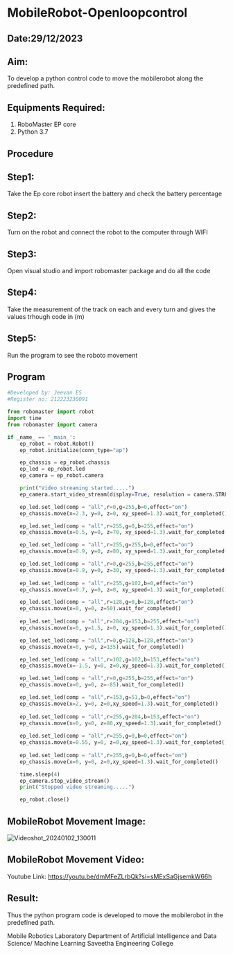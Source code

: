 # MobileRobot-Openloopcontrol
## Date:29/12/2023
## Aim:
To develop a python control code to move the mobilerobot along the predefined path.

## Equipments Required:
1. RoboMaster EP core
2. Python 3.7

## Procedure

## Step1:
 Take the Ep core robot insert the battery and check the battery percentage

## Step2:
 Turn on the robot and connect the robot to the computer through WIFI

## Step3: 
Open visual studio and import robomaster package and do all the code

## Step4: 
Take the measurement of the track on each and every turn and gives the values trhough code in (m)

## Step5:
 Run the program to see the roboto movement

## Program
```python
#Developed by: Jeevan ES
#Register no: 212223230091

from robomaster import robot
import time
from robomaster import camera

if _name_ == '_main_':
    ep_robot = robot.Robot()
    ep_robot.initialize(conn_type="ap")

    ep_chassis = ep_robot.chassis
    ep_led = ep_robot.led
    ep_camera = ep_robot.camera

    print("Video streaming started.....")
    ep_camera.start_video_stream(display=True, resolution = camera.STREAM_360P)

    ep_led.set_led(comp = "all",r=0,g=255,b=0,effect="on")
    ep_chassis.move(x=2.3, y=0, z=0, xy_speed=1.3).wait_for_completed()

    ep_led.set_led(comp = "all",r=255,g=0,b=255,effect="on")
    ep_chassis.move(x=0.5, y=0, z=70, xy_speed=1.3).wait_for_completed()

    ep_led.set_led(comp = "all",r=255,g=255,b=0,effect="on")
    ep_chassis.move(x=0.9, y=0, z=80, xy_speed=1.3).wait_for_completed()

    ep_led.set_led(comp = "all",r=0,g=255,b=255,effect="on")
    ep_chassis.move(x=0.9, y=0, z=30, xy_speed=1.3).wait_for_completed()
    
    ep_led.set_led(comp = "all",r=255,g=102,b=0,effect="on")
    ep_chassis.move(x=0.7, y=0, z=0, xy_speed=1.3).wait_for_completed()

    ep_led.set_led(comp = "all",r=128,g=0,b=128,effect="on")
    ep_chassis.move(x=0, y=0, z=50).wait_for_completed()
    
    ep_led.set_led(comp = "all",r=204,g=153,b=255,effect="on")
    ep_chassis.move(x=0, y=1.5, z=0, xy_speed=1.3).wait_for_completed()

    ep_led.set_led(comp = "all",r=0,g=128,b=128,effect="on")
    ep_chassis.move(x=0, y=0, z=135).wait_for_completed()

    ep_led.set_led(comp = "all",r=102,g=102,b=153,effect="on")
    ep_chassis.move(x=-1.5, y=0, z=0,xy_speed=1.3).wait_for_completed()

    ep_led.set_led(comp = "all",r=0,g=255,b=255,effect="on")
    ep_chassis.move(x=0, y=0, z=-85).wait_for_completed()

    ep_led.set_led(comp = "all",r=153,g=51,b=0,effect="on")
    ep_chassis.move(x=2, y=0, z=0,xy_speed=1.3).wait_for_completed()
    
    ep_led.set_led(comp = "all",r=255,g=204,b=153,effect="on")
    ep_chassis.move(x=0, y=0, z=80,xy_speed=1.3).wait_for_completed()
    
    ep_led.set_led(comp = "all",r=255,g=0,b=0,effect="on")
    ep_chassis.move(x=0.55, y=0, z=0,xy_speed=1.3).wait_for_completed()
    
    ep_led.set_led(comp = "all",r=255,g=0,b=0,effect="on")
    ep_chassis.move(x=0, y=0, z=0,xy_speed=1.3).wait_for_completed()

    time.sleep(4)
    ep_camera.stop_video_stream()
    print("Stopped video streaming.....")

    ep_robot.close()
```
## MobileRobot Movement Image:
![Videoshot_20240102_130011](https://github.com/ESJeevan-23014210/mobilerobot-openloopcontrol/assets/147139456/7ba84d2b-2357-4529-a4a9-8f31043eba02)


## MobileRobot Movement Video:
Youtube Link: https://youtu.be/dmMFeZLrbQk?si=sMExSaGjsemkW66h

## Result:

Thus the python program code is developed to move the mobilerobot in the predefined path.


Mobile Robotics Laboratory
Department of Artificial Intelligence and Data Science/ Machine Learning
Saveetha Engineering College
